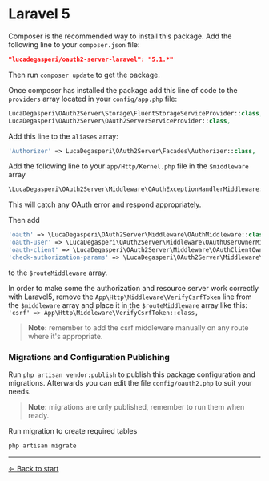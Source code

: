 # Laravel 5

Composer is the recommended way to install this package. Add the following line to your `composer.json` file:

```json
"lucadegasperi/oauth2-server-laravel": "5.1.*"
```

Then run `composer update` to get the package.

Once composer has installed the package add this line of code to the `providers` array located in your `config/app.php` file:
```php
LucaDegasperi\OAuth2Server\Storage\FluentStorageServiceProvider::class,
LucaDegasperi\OAuth2Server\OAuth2ServerServiceProvider::class,
```

Add this line to the `aliases` array:
```php
'Authorizer' => LucaDegasperi\OAuth2Server\Facades\Authorizer::class,
```

Add the following line to your `app/Http/Kernel.php` file in the `$middleware` array
```php
\LucaDegasperi\OAuth2Server\Middleware\OAuthExceptionHandlerMiddleware::class,
```
This will catch any OAuth error and respond appropriately.

Then add
```php
'oauth' => \LucaDegasperi\OAuth2Server\Middleware\OAuthMiddleware::class,
'oauth-user' => \LucaDegasperi\OAuth2Server\Middleware\OAuthUserOwnerMiddleware::class,
'oauth-client' => \LucaDegasperi\OAuth2Server\Middleware\OAuthClientOwnerMiddleware::class,
'check-authorization-params' => \LucaDegasperi\OAuth2Server\Middleware\CheckAuthCodeRequestMiddleware::class,
```
to the `$routeMiddleware` array.

In order to make some the authorization and resource server work correctly with Laravel5, remove the `App\Http\Middleware\VerifyCsrfToken` line from the `$middleware` array and place it in the `$routeMiddleware` array like this: `'csrf' => App\Http\Middleware\VerifyCsrfToken::class,`

> **Note:** remember to add the csrf middleware manually on any route where it's appropriate.

### Migrations and Configuration Publishing
Run `php artisan vendor:publish` to publish this package configuration and migrations. Afterwards you can edit the file `config/oauth2.php` to suit your needs.

> **Note:** migrations are only published, remember to run them when ready.

Run migration to create required tables

```bash
php artisan migrate
```

---

[&larr; Back to start](../README.md)
